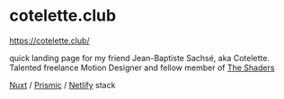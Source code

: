 # cotelette.club
https://cotelette.club/  

quick landing page for my friend Jean-Baptiste Sachsé, aka Cotelette.  
Talented freelance Motion Designer and fellow member of [The Shaders](http://www.theshaders.tv/)  

[Nuxt](https://github.com/nuxt/nuxt.js) / [Prismic](https://github.com/prismicio) / [Netlify](https://github.com/netlify) stack  
